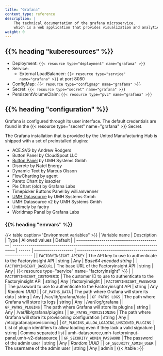 ```yaml
---
title: "Grafana"
content_type: reference
description: |
    The technical documentation of the grafana microservice,
    which is a web application that provides visualization and analytics capabilities.
weight: 0
---
```


<!-- overview -->

<!-- body -->

## {{% heading "kuberesources" %}}

- Deployment: `{{< resource type="deployment" name="grafana" >}}`
- Service:
  - External LoadBalancer: `{{< resource type="service" name="grafana" >}}` at
    port 8080
- ConfigMap: `{{< resource type="configmap" name="grafana" >}}`
- Secret: `{{< resource type="secret" name="grafana" >}}`
- PersistentVolumeClaim: `{{< resource type="pvc" name="grafana" >}}`

## {{% heading "configuration" %}}

Grafana is configured through its user interface. The default credentials are
found in the {{< resource type="secret" name="grafana" >}} Secret.

The Grafana installation that is provided by the United Manufacturing Hub is
shipped with a set of preinstalled plugins:

- ACE.SVG by Andrew Rodgers
- Button Panel by CloudSpout LLC
- [Button Panel](/docs/architecture/microservices/grafana-plugins/factoryinput-panel/) by UMH Systems Gmbh
- Discrete by Natel Energy
- Dynamic Text by Marcus Olsson
- FlowCharting by agent
- Pareto Chart by isaozler
- Pie Chart (old) by Grafana Labs
- Timepicker Buttons Panel by williamvenner
- [UMH Datasource](/docs/architecture/microservices/grafana-plugins/umh-datasource) by UMH Systems Gmbh
- UMH Datasource v2 by UMH Systems Gmbh
- Untimely by factry
- Worldmap Panel by Grafana Labs

### {{% heading "envvars" %}}

{{< table caption="Environment variables" >}}
| Variable name                               | Description                                                                     | Type   | Allowed values       | Default                                                 |
| ------------------------------------------- | ------------------------------------------------------------------------------- | ------ | -------------------- | ------------------------------------------------------- |
| `FACTORYINSIGHT_APIKEY`                     | The API key to use to authenticate to the Factoryinsight API                    | string | Any                  | _Base64 encoded string_                                 |
| `FACTORYINSIGHT_BASEURL`                    | The base URL of the Factoryinsight API                                          | string | Any                  | {{< resource type="service" name="factoryinsight" >}}   |
| `FACTORYINSIGHT_CUSTOMERID`                 | The customer ID to use to authenticate to the Factoryinsight API                | string | Any                  | factoryinsight                                          |
| `FACTORYINSIGHT_PASSWORD`                   | The password to use to authenticate to the Factoryinsight API                   | string | Any                  | _Random UUID_                                           |
| `GF_PATHS_DATA`                             | The path where Grafana will store its data                                      | string | Any                  | /var/lib/grafana/data                                   |
| `GF_PATHS_LOGS`                             | The path where Grafana will store its logs                                      | string | Any                  | /var/log/grafana                                        |
| `GF_PATHS_PLUGINS`                          | The path where Grafana will store its plugins                                   | string | Any                  | /var/lib/grafana/plugins                                |
| `GF_PATHS_PROVISIONING`                     | The path where Grafana will store its provisioning configuration                | string | Any                  | /etc/grafana/provisioning                               |
| `GF_PLUGINS_ALLOW_LOADING_UNSIGNED_PLUGINS` | List of plugin identifiers to allow loading even if they lack a valid signature | string | Comma separated list | umh-datasource,umh-factoryinput-panel,umh-v2-datasource |
| `GF_SECURITY_ADMIN_PASSWORD`                | The password of the admin user                                                  | string | Any                  | _Random UUID_                                           |
| `GF_SECURITY_ADMIN_USER`                    | The username of the admin user                                                  | string | Any                  | admin                                                   |
{{< /table >}}
